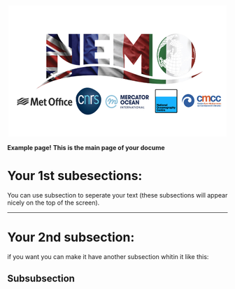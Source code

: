 <p align="center">
  <img width="500" height="300" src="./assets/graphics.004.jpeg">
</p>


**Example page!**
**This is the main page of your docume**

# Your 1st subesections: 

You can use subsection to seperate your text (these subsections will appear nicely on the top of the screen).

---

# Your 2nd subsection:

if you want you can make it have another subsection whitin it like this:
 
## Subsubsection
